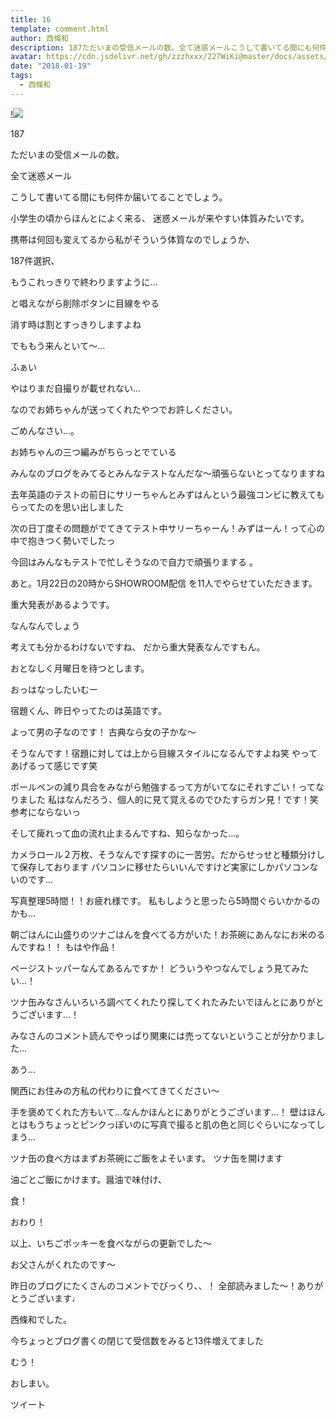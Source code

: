 ```yaml
---
title: 16
template: comment.html
author: 西條和
description: 187ただいまの受信メールの数。全て迷惑メールこうして書いてる間にも何件か届いてることでしょう。小学生の頃からほんとによく来...
avatar: https://cdn.jsdelivr.net/gh/zzzhxxx/227WiKi@master/docs/assets/photo/avatar/nagomi.jpg
date: "2018-01-19"
tags:
  - 西條和
---
```


!![](https://cdn.jsdelivr.net/gh/227WiKi/227WiKi-image@master/blog-image/nagomi-2018-01-19_1.jpg)











187






ただいまの受信メールの数。






全て迷惑メール






こうして書いてる間にも何件か届いてることでしょう。







小学生の頃からほんとによく来る、
迷惑メールが来やすい体質みたいです。





携帯は何回も変えてるから私がそういう体質なのでしょうか、









187件選択、






もうこれっきりで終わりますように…




と唱えながら削除ボタンに目線をやる







消す時は割とすっきりしますよね


でももう来んといて〜…














ふぁい








やはりまだ自撮りが載せれない…



なのでお姉ちゃんが送ってくれたやつでお許しください。

ごめんなさい…。






お姉ちゃんの三つ編みがちらっとでている







みんなのブログをみてるとみんなテストなんだな〜頑張らないとってなりますね







去年英語のテストの前日にサリーちゃんとみずはんという最強コンビに教えてもらってたのを思い出しました





次の日丁度その問題がでてきてテスト中サリーちゃーん！みずはーん！って心の中で抱きつく勢いでしたっ





今回はみんなもテストで忙しそうなので自力で頑張りまする 。








あと。1月22日の20時からSHOWROOM配信 を11人でやらせていただきます。


重大発表があるようです。


なんなんでしょう






考えても分かるわけないですね、
だから重大発表なんですもん。




おとなしく月曜日を待つとします。













おっはなっしたいむー







宿題くん、昨日やってたのは英語です。



よって男の子なのです！
古典なら女の子かな〜


そうなんです！宿題に対しては上から目線スタイルになるんですよね笑
やってあげるって感じです笑


ボールペンの減り具合をみながら勉強するって方がいてなにそれすごい！ってなりました
私はなんだろう、個人的に見て覚えるのでひたすらガン見！です！笑参考にならないっ





そして痺れって血の流れ止まるんですね、知らなかった…。


カメラロール２万枚、そうなんです探すのに一苦労。だからせっせと種類分けして保存しております
パソコンに移せたらいいんですけど実家にしかパソコンないのです…

写真整理5時間！！お疲れ様です。
私もしようと思ったら5時間ぐらいかかるのかも…

朝ごはんに山盛りのツナごはんを食べてる方がいた！お茶碗にあんなにお米のるんですね！！
もはや作品！


ページストッパーなんてあるんですか！
どういうやつなんでしょう見てみたい…！



ツナ缶みなさんいろいろ調べてくれたり探してくれたみたいでほんとにありがとうございます…！

みなさんのコメント読んでやっぱり関東には売ってないということが分かりました…

あう…

関西にお住みの方私の代わりに食べてきてください〜




手を褒めてくれた方もいて…なんかほんとにありがとうございます…！
壁はほんとはもうちょっとピンクっぽいのに写真で撮ると肌の色と同じぐらいになってしまう…




ツナ缶の食べ方はまずお茶碗にご飯をよそいます。
ツナ缶を開けます


油ごとご飯にかけます。醤油で味付け、

食！



おわり！








以上、いちごポッキーを食べながらの更新でした〜


お父さんがくれたのです〜





昨日のブログにたくさんのコメントでびっくり、、！
全部読みました〜！ありがとうございます♩







西條和でした。





今ちょっとブログ書くの閉じて受信数をみると13件増えてました




むう！





おしまい。


ツイート



